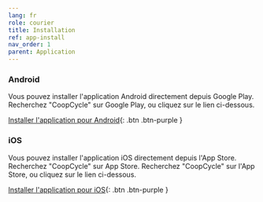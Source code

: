 ```yaml
---
lang: fr
role: courier
title: Installation
ref: app-install
nav_order: 1
parent: Application
---
```


### Android

Vous pouvez installer l'application Android directement depuis Google Play. Recherchez "CoopCycle" sur Google Play, ou cliquez sur le lien ci-dessous.

[Installer l'application pour Android](https://play.google.com/store/apps/details?id=fr.coopcycle){: .btn .btn-purple }

### iOS

Vous pouvez installer l'application iOS directement depuis l'App Store. Recherchez "CoopCycle" sur App Store. Recherchez "CoopCycle" sur l'App Store, ou cliquez sur le lien ci-dessous.

[Installer l'application pour iOS](https://apps.apple.com/us/app/coopcycle/id1324884530){: .btn .btn-purple }
